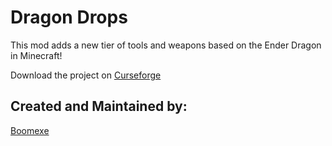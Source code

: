 # Dragon Drops

This mod adds a new tier of tools and weapons based on the Ender Dragon in Minecraft!

Download the project on [Curseforge](https://www.curseforge.com/minecraft/mc-mods/dragon-drops>project)

## Created and Maintained by:

[Boomexe](https://github.com/Boomexe)
